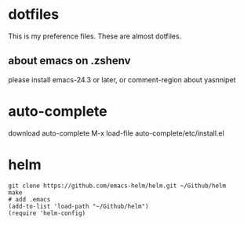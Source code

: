 dotfiles
========

This is my preference files.
These are almost dotfiles.

 about emacs on .zshenv
--------
please install emacs-24.3 or later, or comment-region about yasnnipet

# auto-complete
download auto-complete
M-x load-file auto-complete/etc/install.el

# helm
```
git clone https://github.com/emacs-helm/helm.git ~/Github/helm
make
# add .emacs
(add-to-list 'load-path "~/Github/helm")
(require 'helm-config)
```
